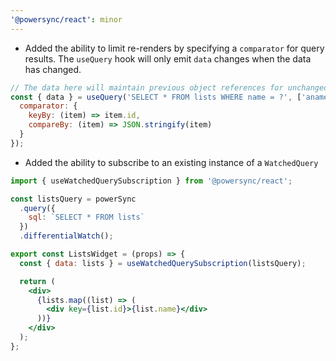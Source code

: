 ```yaml
---
'@powersync/react': minor
---
```


- Added the ability to limit re-renders by specifying a `comparator` for query results. The `useQuery` hook will only emit `data` changes when the data has changed.

```javascript
// The data here will maintain previous object references for unchanged items.
const { data } = useQuery('SELECT * FROM lists WHERE name = ?', ['aname'], {
  comparator: {
    keyBy: (item) => item.id,
    compareBy: (item) => JSON.stringify(item)
  }
});
```

- Added the ability to subscribe to an existing instance of a `WatchedQuery`

```jsx
import { useWatchedQuerySubscription } from '@powersync/react';

const listsQuery = powerSync
  .query({
    sql: `SELECT * FROM lists`
  })
  .differentialWatch();

export const ListsWidget = (props) => {
  const { data: lists } = useWatchedQuerySubscription(listsQuery);

  return (
    <div>
      {lists.map((list) => (
        <div key={list.id}>{list.name}</div>
      ))}
    </div>
  );
};
```
